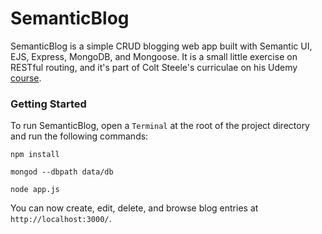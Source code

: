 # SemanticBlog

SemanticBlog is a simple CRUD blogging web app built with Semantic UI, EJS, Express, MongoDB, and Mongoose. It is a small little exercise on RESTful routing, and it's part of Colt Steele's curriculae on his Udemy [course](https://www.udemy.com/the-web-developer-bootcamp/learn/v4/overview).

### Getting Started

To run SemanticBlog, open a `Terminal` at the root of the project directory and run the following commands:

`npm install`

`mongod --dbpath data/db`

`node app.js`

You can now create, edit, delete, and browse blog entries at `http://localhost:3000/`.


